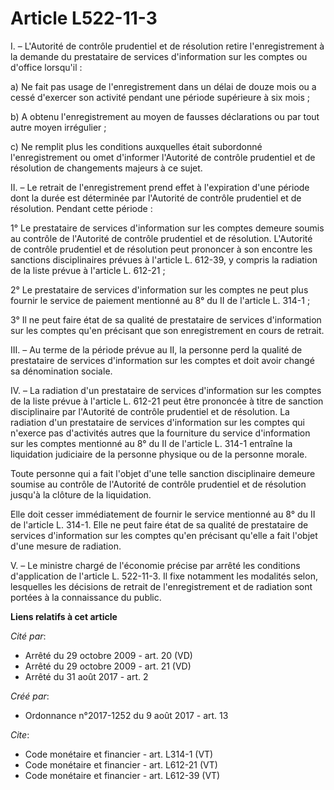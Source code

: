 # Article L522-11-3

I. – L'Autorité de contrôle prudentiel et de résolution retire l'enregistrement à la demande du prestataire de services
d'information sur les comptes ou d'office lorsqu'il : 

a) Ne fait pas usage de l'enregistrement dans un délai de douze mois ou a cessé d'exercer son activité pendant une période
supérieure à six mois ; 

b) A obtenu l'enregistrement au moyen de fausses déclarations ou par tout autre moyen irrégulier ; 

c) Ne remplit plus les conditions auxquelles était subordonné l'enregistrement ou omet d'informer l'Autorité de contrôle
prudentiel et de résolution de changements majeurs à ce sujet. 

II. – Le retrait de l'enregistrement prend effet à l'expiration d'une période dont la durée est déterminée par l'Autorité de
contrôle prudentiel et de résolution. Pendant cette période : 

1° Le prestataire de services d'information sur les comptes demeure soumis au contrôle de l'Autorité de contrôle prudentiel
et de résolution. L'Autorité de contrôle prudentiel et de résolution peut prononcer à son encontre les sanctions
disciplinaires prévues à l'article L. 612-39, y compris la radiation de la liste prévue à l'article L. 612-21 ; 

2° Le prestataire de services d'information sur les comptes ne peut plus fournir le service de paiement mentionné au 8° du II
de l'article L. 314-1 ; 

3° Il ne peut faire état de sa qualité de prestataire de services d'information sur les comptes qu'en précisant que son
enregistrement en cours de retrait. 

III. – Au terme de la période prévue au II, la personne perd la qualité de prestataire de services d'information sur les
comptes et doit avoir changé sa dénomination sociale. 

IV. – La radiation d'un prestataire de services d'information sur les comptes de la liste prévue à l'article L. 612-21 peut
être prononcée à titre de sanction disciplinaire par l'Autorité de contrôle prudentiel et de résolution. La radiation d'un
prestataire de services d'information sur les comptes qui n'exerce pas d'activités autres que la fourniture du service
d'information sur les comptes mentionné au 8° du II de l'article L. 314-1 entraîne la liquidation judiciaire de la personne
physique ou de la personne morale. 

Toute personne qui a fait l'objet d'une telle sanction disciplinaire demeure soumise au contrôle de l'Autorité de contrôle
prudentiel et de résolution jusqu'à la clôture de la liquidation. 

Elle doit cesser immédiatement de fournir le service mentionné au 8° du II de l'article L. 314-1. Elle ne peut faire état de
sa qualité de prestataire de services d'information sur les comptes qu'en précisant qu'elle a fait l'objet d'une mesure de
radiation. 

V. – Le ministre chargé de l'économie précise par arrêté les conditions d'application de l'article L. 522-11-3. Il fixe
notamment les modalités selon, lesquelles les décisions de retrait de l'enregistrement et de radiation sont portées à la
connaissance du public.

**Liens relatifs à cet article**

_Cité par_:

  - Arrêté du 29 octobre 2009 - art. 20 (VD)
  - Arrêté du 29 octobre 2009 - art. 21 (VD)
  - Arrêté du 31 août 2017 - art. 2

_Créé par_:

  - Ordonnance n°2017-1252 du 9 août 2017 - art. 13

_Cite_:

  - Code monétaire et financier - art. L314-1 (VT)
  - Code monétaire et financier - art. L612-21 (VT)
  - Code monétaire et financier - art. L612-39 (VT)
